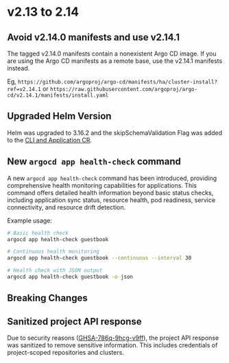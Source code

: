 # v2.13 to 2.14

## Avoid v2.14.0 manifests and use v2.14.1

The tagged v2.14.0 manifests contain a nonexistent Argo CD image. If you are using the Argo CD manifests as a remote
base, use the v2.14.1 manifests instead.

Eg, `https://github.com/argoproj/argo-cd/manifests/ha/cluster-install?ref=v2.14.1` or
`https://raw.githubusercontent.com/argoproj/argo-cd/v2.14.1/manifests/install.yaml`

## Upgraded Helm Version

Helm was upgraded to 3.16.2 and the skipSchemaValidation Flag was added to
the [CLI and Application CR](https://argo-cd.readthedocs.io/en/latest/user-guide/helm/#helm-skip-schema-validation). 

## New `argocd app health-check` command

A new `argocd app health-check` command has been introduced, providing comprehensive health monitoring capabilities for applications. This command offers detailed health information beyond basic status checks, including application sync status, resource health, pod readiness, service connectivity, and resource drift detection.

Example usage:
```bash
# Basic health check
argocd app health-check guestbook

# Continuous health monitoring
argocd app health-check guestbook --continuous --interval 30

# Health check with JSON output  
argocd app health-check guestbook -o json
```

## Breaking Changes

## Sanitized project API response

Due to security reasons ([GHSA-786q-9hcg-v9ff](https://github.com/argoproj/argo-cd/security/advisories/GHSA-786q-9hcg-v9ff)),
the project API response was sanitized to remove sensitive information. This includes
credentials of project-scoped repositories and clusters.